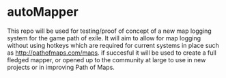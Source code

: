 # autoMapper

This repo will be used for testing/proof of concept of a new map logging system for the game path of exile. It will aim to allow for map logging without using hotkeys which are required for current systems in place such as http://pathofmaps.com/maps. if succesful it will be used to create a full fledged mapper, or opened up to the community at large to use in new projects or in improving Path of Maps.